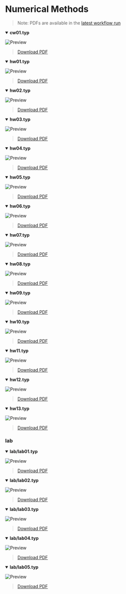 # Numerical Methods

> Note: PDFs are available in the [latest workflow run](https://github.com/F1uctus/unn-numerical-methods/actions/runs/15541555030)

<details open>
<summary><b>cw01.typ</b></summary>

![Preview](https://github.com/F1uctus/unn-numerical-methods/releases/download/previews/cw01-preview.png)

> [Download PDF](./cw01.pdf)
</details>

<details open>
<summary><b>hw01.typ</b></summary>

![Preview](https://github.com/F1uctus/unn-numerical-methods/releases/download/previews/hw01-preview.png)

> [Download PDF](./hw01.pdf)
</details>

<details open>
<summary><b>hw02.typ</b></summary>

![Preview](https://github.com/F1uctus/unn-numerical-methods/releases/download/previews/hw02-preview.png)

> [Download PDF](./hw02.pdf)
</details>

<details open>
<summary><b>hw03.typ</b></summary>

![Preview](https://github.com/F1uctus/unn-numerical-methods/releases/download/previews/hw03-preview.png)

> [Download PDF](./hw03.pdf)
</details>

<details open>
<summary><b>hw04.typ</b></summary>

![Preview](https://github.com/F1uctus/unn-numerical-methods/releases/download/previews/hw04-preview.png)

> [Download PDF](./hw04.pdf)
</details>

<details open>
<summary><b>hw05.typ</b></summary>

![Preview](https://github.com/F1uctus/unn-numerical-methods/releases/download/previews/hw05-preview.png)

> [Download PDF](./hw05.pdf)
</details>

<details open>
<summary><b>hw06.typ</b></summary>

![Preview](https://github.com/F1uctus/unn-numerical-methods/releases/download/previews/hw06-preview.png)

> [Download PDF](./hw06.pdf)
</details>

<details open>
<summary><b>hw07.typ</b></summary>

![Preview](https://github.com/F1uctus/unn-numerical-methods/releases/download/previews/hw07-preview.png)

> [Download PDF](./hw07.pdf)
</details>

<details open>
<summary><b>hw08.typ</b></summary>

![Preview](https://github.com/F1uctus/unn-numerical-methods/releases/download/previews/hw08-preview.png)

> [Download PDF](./hw08.pdf)
</details>

<details open>
<summary><b>hw09.typ</b></summary>

![Preview](https://github.com/F1uctus/unn-numerical-methods/releases/download/previews/hw09-preview.png)

> [Download PDF](./hw09.pdf)
</details>

<details open>
<summary><b>hw10.typ</b></summary>

![Preview](https://github.com/F1uctus/unn-numerical-methods/releases/download/previews/hw10-preview.png)

> [Download PDF](./hw10.pdf)
</details>

<details open>
<summary><b>hw11.typ</b></summary>

![Preview](https://github.com/F1uctus/unn-numerical-methods/releases/download/previews/hw11-preview.png)

> [Download PDF](./hw11.pdf)
</details>

<details open>
<summary><b>hw12.typ</b></summary>

![Preview](https://github.com/F1uctus/unn-numerical-methods/releases/download/previews/hw12-preview.png)

> [Download PDF](./hw12.pdf)
</details>

<details open>
<summary><b>hw13.typ</b></summary>

![Preview](https://github.com/F1uctus/unn-numerical-methods/releases/download/previews/hw13-preview.png)

> [Download PDF](./hw13.pdf)
</details>

### lab

<details open>
<summary><b>lab/lab01.typ</b></summary>

![Preview](https://github.com/F1uctus/unn-numerical-methods/releases/download/previews/lab_lab01-preview.png)

> [Download PDF](./lab/lab01.pdf)
</details>

<details open>
<summary><b>lab/lab02.typ</b></summary>

![Preview](https://github.com/F1uctus/unn-numerical-methods/releases/download/previews/lab_lab02-preview.png)

> [Download PDF](./lab/lab02.pdf)
</details>

<details open>
<summary><b>lab/lab03.typ</b></summary>

![Preview](https://github.com/F1uctus/unn-numerical-methods/releases/download/previews/lab_lab03-preview.png)

> [Download PDF](./lab/lab03.pdf)
</details>

<details open>
<summary><b>lab/lab04.typ</b></summary>

![Preview](https://github.com/F1uctus/unn-numerical-methods/releases/download/previews/lab_lab04-preview.png)

> [Download PDF](./lab/lab04.pdf)
</details>

<details open>
<summary><b>lab/lab05.typ</b></summary>

![Preview](https://github.com/F1uctus/unn-numerical-methods/releases/download/previews/lab_lab05-preview.png)

> [Download PDF](./lab/lab05.pdf)
</details>


